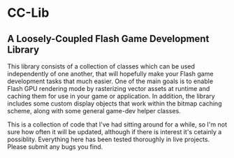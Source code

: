 CC-Lib
======

A Loosely-Coupled Flash Game Development Library
------

This library consists of a collection of classes which can be used independently of one another, that will hopefully make your Flash game development tasks that much easier. One of the main goals is to enable Flash GPU rendering mode by rasterizing vector assets at runtime and caching them for use in your game or application. In addition, the library includes some custom display objects that work within the bitmap caching scheme, along with some general game-dev helper classes.

This is a collection of code that I've had sitting around for a while, so I'm not sure how often it will be updated, although if there is interest it's cetainly a possiblity. Everything here has been tested thoroughly in live projects. Please submit any bugs you find.